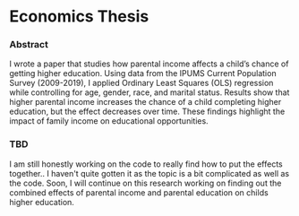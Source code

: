 # Economics Thesis
### Abstract 
I wrote a paper that studies how parental income affects a child’s chance of getting higher education. Using data from the IPUMS Current Population Survey (2009-2019), I applied Ordinary Least Squares (OLS) regression while controlling for age, gender, race, and marital status. Results show that higher parental income increases the chance of a child completing higher education, but the effect decreases over time. These findings highlight the impact of family income on educational opportunities.
### TBD
I am still honestly working on the code to really find how to put the effects together.. I haven't quite gotten it as the topic is a bit complicated as well as the code. Soon, I will continue on this research working on finding out the combined effects of parental income and parental education on childs higher education.
